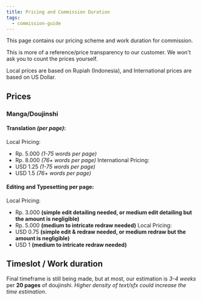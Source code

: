 ```yaml
---
title: Pricing and Commission Duration
tags:
  - commission-guide
---
```

This page contains our pricing scheme and work duration for commission.

This is more of a reference/price transparency to our customer. We won't ask you to count the prices yourself.

Local prices are based on Rupiah (Indonesia), and International prices are based on US Dollar.

## Prices

### Manga/Doujinshi

#### Translation *(per page)*:

Local Pricing:
   - Rp. 5.000 *(1-75 words per page)*
   - Rp. 8.000 *(76+ words per page)*
International Pricing:
- USD 1.25 *(1-75 words per page)*
- USD 1.5 *(76+ words per page)*

#### Editing and Typesetting per page:

Local Pricing:
- Rp. 3.000 **(simple edit detailing needed, or medium edit detailing but the amount is negligible)**
- Rp. 5.000 **(medium to intricate redraw needed)**
Local Pricing:
- USD 0.75 **(simple edit & redraw needed, or medium redraw but the amount is negligible)**
- USD 1 **(medium to intricate redraw needed)**

## Timeslot / Work duration

Final timeframe is still being made, but at most, our estimation is *3-4 weeks* per **20 pages** of doujinshi. *Higher density of text/sfx could increase the time estimation*.